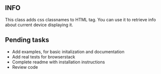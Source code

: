 ## INFO ##
This class adds css classnames to HTML tag.
You can use it to retrieve info about current device displaying it.



## Pending tasks ##

* Add examples, for basic initalization and documentation
* Add real tests for browserstack
* Complete readme with installation instructions
* Review code
